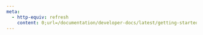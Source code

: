 ```yaml
---
meta:
  - http-equiv: refresh
    content: 0;url=/documentation/developer-docs/latest/getting-started/introduction.html
---
```

